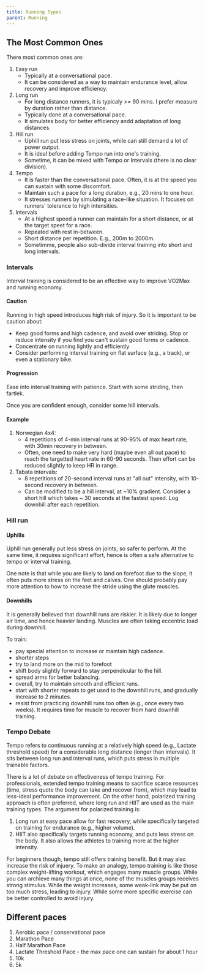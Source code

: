 ```yaml
---
title: Running Types
parent: Running
---
```



## The Most Common Ones

There most common ones are:

1. Easy run
    * Typically at a conversational pace.
    * It can be considered as a way to maintain endurance level, allow recovery and improve efficiency.
1. Long run
    * For long distance runners, it is typicaly >= 90 mins. I prefer measure by duration rather than distance.
    * Typically done at a conversational pace.
    * It simulates body for better efficiency andd adaptation of long distances.
1. Hill run
    * Uphill run put less stress on joints, while can still demand a lot of power output.
    * It is ideal before adding Tempo run into one's training.
    * Sometime, it can be mixed with Tempo or Intervals (there is no clear division).
1. Tempo
    * It is faster than the conversational pace. Often, it is at the speed you can sustain with some discomfort.
    * Maintain such a pace for a long duration, e.g., 20 mins to one hour.
    * It stresses runners by simulating a race-like situation. It focuses on runners' tolerance to high intensities.
1. Intervals
    * At a highest speed a runner can maintain for a short distance, or at the target speet for a race.
    * Repeated with rest in-between.
    * Short distance per repetition. E.g., 200m to 2000m.
    * Sometimme, people also sub-divide interval training into short and long intervals.


### Intervals

Interval training is considered to be an effective way to improve VO2Max and running economy. 

#### Caution

Running in high speed introduces high risk of injury. So it is important to be caution about:

* Keep good forms and high cadence, and avoid over striding. Stop or reduce intensity if you find you can't sustain good forms or cadence. 
* Concentrate on running lightly and efficiently
* Consider performing interval training on flat surface (e.g., a track), or even a stationary bike.

#### Progression
Ease into interval training with patience. Start with some striding, then fartlek. 

Once you are confident enough, consider some hill intervals.

#### Example

1. Norwegian 4x4:
    * 4 repetitions of 4-min interval runs at 90-95% of max heart rate, with 30min recovery in between.
    * Often, one need to make very hard (maybe even all out pace) to reach the targetted heart rate in 60-90 seconds. Then effort can be reduced slightly to keep HR in range.
1. Tabata intervals:
    * 8 repetitions of 20-second interval runs at "all out" intensity, with 10-second recovery in between.
    * Can be modified to be a hill interval, at ~10% gradient. Consider a short hill which takes ~ 30 seconds at the fastest speed. Log downhill after each repetition.
    
### Hill run

#### Uphills

Uphill run generally put less stress on joints, so safer to perform. At the same time, it requires significant effort, hence is often a safe alternative to tempo or interval training.

One note is that while you are likely to land on forefoot due to the slope, it often puts more stress on the feet and calves. One should probably pay more attention to how to increase the stride using the glute muscles. 

#### Downhills

It is generally believed that downhill  runs are riskier. It is likely due to longer air time, and hence heavier landing. Muscles are often taking eccentric load during downhill. 

To train:

* pay special attention to increase or maintain high cadence.
* shorter steps
* try to land more on the mid to forefoot
* shift body slightly forward to stay perpendicular to the hill. 
* spread arms for better balancing.
* overall, try to maintain smooth and efficient runs. 
* start with shorter repeats to get used to the downhill runs, and gradually increase to 2 minutes.
* resist from practicing downhill runs too often (e.g., once every two weeks). It requires time for muscle to recover from hard downhill training.

### Tempo Debate

Tempo refers to continuous running at a relatively high speed (e.g., Lactate threshold speed) for a considerable long distance (longer than intervals). It sits between long run and interval runs, which puts stress in multiple trainable factors. 

There is a lot of debate on effectiveness of tempo training. For professionals, extended tempo training means to sacrifice scarce resources (time, stress quote the body can take and recover from), which may lead to less-ideal performance improvement. On the other hand, polarized training approach is often preferred, where long run and HIIT are used as the main training types. The argument for polarized training is:

1. Long run at easy pace allow for fast recovery, while specifically targeted on training for endurance (e.g., higher volume).
1. HIIT also specifically targets running economy, and puts less stress on the body. It also allows the athletes to training more at the higher intensity.

For beginners though, tempo still offers training benefit. But it may also increase the risk of injuery. To make an analogy, tempo training is like those complex weight-lifting workout, which engages many muscle groups. While you can archieve many things at once, none of the muscles groups receives strong stimulus. While the weight increases, some weak-link may be put on too much stress, leading to injury. While some more specific exercise can be better controlled to avoid injury.


## Different paces

1. Aerobic pace / conservational pace
1. Marathon Pace
1. Half Marathon Pace
1. Lactate Threshold Pace - the max pace one can sustain for about 1 hour
1. 10k
1. 5k
